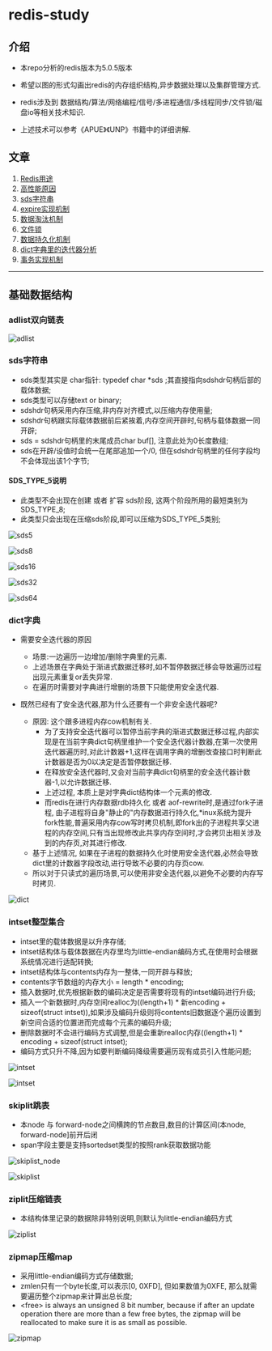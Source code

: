 # redis-study
## 介绍
* 本repo分析的redis版本为5.0.5版本
* 希望以图的形式勾画出redis的内存组织结构,异步数据处理以及集群管理方式.

* redis涉及到 数据结构/算法/网络编程/信号/多进程通信/多线程同步/文件锁/磁盘io等相关技术知识.
* 上述技术可以参考《APUE》《UNP》书籍中的详细讲解.

## 文章

1. [Redis用途](https://wapthen.github.io/2020/03/05/2020/2020-03-05-Redis%E7%94%A8%E9%80%94/)
2. [高性能原因](https://wapthen.github.io/2020/03/13/2020/2020-03-13-Redis%E9%AB%98%E6%80%A7%E8%83%BD%E5%8E%9F%E5%9B%A0%E5%88%86%E6%9E%90/) 
3. [sds字符串](https://wapthen.github.io/2020/03/06/2020/2020-03-06-Redis-SDS%E5%AD%97%E7%AC%A6%E4%B8%B2/) 
4. [expire实现机制](https://wapthen.github.io/2020/03/07/2020/2020-03-07-Redis-expire%E5%AE%9E%E7%8E%B0%E6%9C%BA%E5%88%B6/) 
5. [数据淘汰机制](https://wapthen.github.io/2020/03/11/2020/2020-03-11-Redis%E6%95%B0%E6%8D%AE%E6%B7%98%E6%B1%B0%E6%9C%BA%E5%88%B6/) 
6. [文件锁](https://wapthen.github.io/2020/03/08/2020/2020-03-08-Redis%E6%96%87%E4%BB%B6%E9%94%81/)
7. [数据持久化机制](https://wapthen.github.io/2020/03/12/2020/2020-03-12-Redis%E6%95%B0%E6%8D%AE%E6%8C%81%E4%B9%85%E5%8C%96%E6%9C%BA%E5%88%B6/) 
8. [dict字典里的迭代器分析](https://wapthen.github.io/2020/03/09/2020/2020-03-09-Redis%E5%AD%97%E5%85%B8%E8%BF%AD%E4%BB%A3%E5%99%A8%E5%88%86%E6%9E%90/) 
9. [事务实现机制](https://wapthen.github.io/2020/03/10/2020/2020-03-10-Redis%E4%BA%8B%E5%8A%A1%E5%AE%9E%E7%8E%B0%E6%9C%BA%E5%88%B6/) 

---

## 基础数据结构

### adlist双向链表

![adlist](https://wapthen.github.io/images/2020/adlist.png)  

### sds字符串

- sds类型其实是 char指针: typedef char \*sds ;其直接指向sdshdr句柄后部的载体数据;
- sds类型可以存储text or binary;
- sdshdr句柄采用内存压缩,非内存对齐模式,以压缩内存使用量;
- sdshdr句柄跟实际载体数据前后紧挨着,内存空间开辟时,句柄与载体数据一同开辟;
- sds = sdshdr句柄里的末尾成员char buf[], 注意此处为0长度数组;
- sds在开辟/设值时会统一在尾部追加一个/0, 但在sdshdr句柄里的任何字段均不会体现出该1个字节;

#### **SDS_TYPE_5说明**

- 此类型不会出现在创建 或者 扩容 sds阶段, 这两个阶段所用的最短类别为SDS_TYPE_8;
- 此类型只会出现在压缩sds阶段,即可以压缩为SDS_TYPE_5类别;

![sds5](https://wapthen.github.io/images/2020/sds5.png)

![sds8](https://wapthen.github.io/images/2020/sds8.png)

![sds16](https://wapthen.github.io/images/2020/sds16.png)

![sds32](https://wapthen.github.io/images/2020/sds32.png)

![sds64](https://wapthen.github.io/images/2020/sds64.png)

### dict字典

  - 需要安全迭代器的原因
    - 场景:一边遍历一边增加/删除字典里的元素.
    - 上述场景在字典处于渐进式数据迁移时,如不暂停数据迁移会导致遍历过程出现元素重复or丢失异常.
    - 在遍历时需要对字典进行增删的场景下只能使用安全迭代器.

  - 既然已经有了安全迭代器,那为什么还要有一个非安全迭代器呢?
    - 原因: 这个跟多进程内存cow机制有关. 
      - 为了支持安全迭代器可以暂停当前字典的渐进式数据迁移过程,内部实现是在当前字典dict句柄里维护一个安全迭代器计数器,在第一次使用迭代器遍历时,对此计数器+1,这样在调用字典的增删改查接口时判断此计数器是否为0以决定是否暂停数据迁移.
      - 在释放安全迭代器时,又会对当前字典dict句柄里的安全迭代器计数器-1,以允许数据迁移.
      - 上述过程, 本质上是对字典dict结构体一个元素的修改.
      - 而redis在进行内存数据rdb持久化 或者 aof-rewrite时,是通过fork子进程, 由子进程将自身"静止的"内存数据进行持久化,\*inux系统为提升fork性能,普遍采用内存cow写时拷贝机制,即fork出的子进程共享父进程的内存空间,只有当出现修改此共享内存空间时,才会拷贝出相关涉及到的内存页,对其进行修改.
    - 基于上述情况, 如果在子进程的数据持久化时使用安全迭代器,必然会导致dict里的计数器字段改动,进行导致不必要的内存页cow.
    - 所以对于只读式的遍历场景,可以使用非安全迭代器,以避免不必要的内存写时拷贝.
   
![dict](https://wapthen.github.io/images/2020/)  

### intset整型集合

- intset里的载体数据是以升序存储;
- intset结构体与载体数据在内存里均为little-endian编码方式,在使用时会根据系统情况进行适配转换;
- intset结构体与contents内存为一整体,一同开辟与释放;
- contents字节数组的内存大小 = length * encoding;
- 插入数据时,优先根据新数的编码决定是否需要将现有的intset编码进行升级;
- 插入一个新数据时,内存空间realloc为((length+1) * 新encoding + sizeof(struct intset)),如果涉及编码升级则将contents旧数据逐个遍历设置到新空间合适的位置进而完成每个元素的编码升级;
- 删除数据时不会进行编码方式调整,但是会重新realloc内存((length+1) * encoding + sizeof(struct intset);
- 编码方式只升不降,因为如要判断编码降级需要遍历现有成员引入性能问题;

![intset](https://wapthen.github.io/images/2020/intset_unit.png)

![intset](https://wapthen.github.io/images/2020/intset_upgrade.png)  

### skiplit跳表

- 本node 与 forward-node之间横跨的节点数目,数目的计算区间(本node, forward-node]前开后闭
- span字段主要是支持sortedset类型的按照rank获取数据功能

![skiplist_node](https://wapthen.github.io/images/2020/skiplist_unit.png)

![skiplist](https://wapthen.github.io/images/2020/skiplist_all.png)  

### ziplit压缩链表

- 本结构体里记录的数据除非特别说明,则默认为little-endian编码方式

![ziplist](https://wapthen.github.io/images/2020/ziplist.png)

### zipmap压缩map

- 采用little-endian编码方式存储数据;
- zmlen只有一个byte长度,可以表示[0, 0XFD], 但如果数值为0XFE, 那么就需要遍历整个zipmap来计算出总长度;
- \<free\> is always an unsigned 8 bit number, because if after an update operation there are more than a few free bytes, the zipmap will be reallocated to make sure it is as small as possible.

![zipmap](https://wapthen.github.io/images/2020/zipmap.png)
